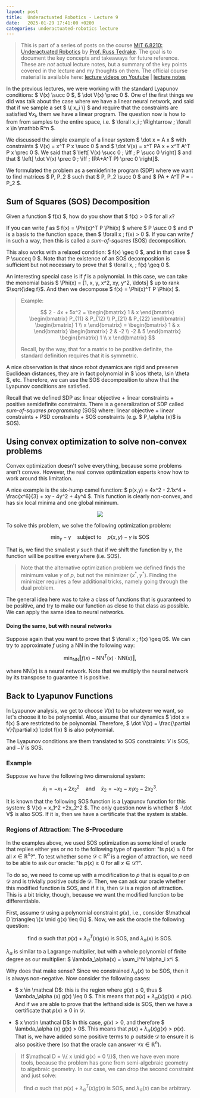 ```yaml
---
layout: post
title:  Underactuated Robotics - Lecture 9
date:   2025-01-29 17:41:00 +0200
categories: underactuated-robotics lecture
---
```

<script type="text/javascript" id="MathJax-script" async src="https://cdn.jsdelivr.net/npm/mathjax@3/es5/tex-svg.js"></script>
<script>
  MathJax = {
    tex: {
      inlineMath: [['$', '$']]
    }
  };
</script>

> This is part of a series of posts on the course [MIT 6.8210: Underactuated Robotics](https://underactuated.csail.mit.edu/Spring2024/index.html) by [Prof. Russ Tedrake](https://locomotion.csail.mit.edu/russt.html). The goal is to document the key concepts and takeaways for future reference. These are <i>not</i> actual lecture notes, but a summary of the key points covered in the lecture and my thoughts on them. The official course material is available here: [lecture videos on Youtube](https://www.youtube.com/playlist?list=PLkx8KyIQkMfU5szP43GlE_S1QGSPQfL9s) \| [lecture notes](https://underactuated.csail.mit.edu)

In the previous lectures, we were working with the standard Lyapunov conditions: $ V(x) \succ 0 $, $ \dot V(x) \prec 0 $. One of the first things we did was talk about the case where we have a linear neural network, and said that if we sample a set $ \\{ x_i \\} $ and require that the constraints are satisfied $\forall x_i$, them we have a linear program. The question now is how to from from samples to the entire space, i.e. $ \forall x_i \; \Rightarrow \; \forall x \in \mathbb R^n $.

We discussed the simple example of a linear system $ \dot x = A x $ with constraints $ V(x) = x^T P x \succ 0 $ and $ \dot V(x) = x^T PA x + x^T A^T P x \prec 0 $. We said that $ \left[ V(x) \succ 0 \; \iff \; P \succ 0 \right] $ and that $ \left[ \dot V(x) \prec 0 \; \iff \; (PA+A^T P) \prec 0 \right]$.

We formulated the problem as a semidefinite program (SDP) where we want to find matrices $ P, P_2 $ such that $ P, P_2 \succ 0 $ and $ PA + A^T P = - P_2 $. 

## Sum of Squares (SOS) Decomposition

Given a function $ f(x) $, how do you show that $ f(x) > 0 $ for all $x$?

If you can write $f$ as $ f(x) = \Phi(x)^T P \Phi(x) $ where $ P \succ 0 $ and $\Phi$ is a basis to the function space, then $ \forall x \; f(x) > 0 $. 
If you can write $f$ in such a way, then this is called a *sum-of-squares* (SOS) decomposition.

This also works with a relaxed condition: $ f(x) \geq 0 $, and in that case $ P \succeq 0 $. Note that the existence of an SOS decomposition is sufficient but not necessary to prove that $ \forall x, \; f(x) \geq 0 $.

An interesting special case is if $f$ is a polynomial. In this case, we can take the monomial basis $ \Phi(x) = [1, x, y, x^2, xy, y^2, \ldots] $ up to rank $\sqrt{\deg f}$. And then we decompose $ f(x) = \Phi(x)^T P \Phi(x) $.

> Example: 
>
> $$ 2 - 4x + 5x^2 = \begin{bmatrix} 1 & x \end{bmatrix} \begin{bmatrix} P_{11} & P_{12} \\ P_{21} & P_{22} \end{bmatrix} \begin{bmatrix} 1 \\ x \end{bmatrix} = \begin{bmatrix} 1 & x \end{bmatrix} \begin{bmatrix} 2 & -2 \\ -2 & 5 \end{bmatrix} \begin{bmatrix} 1 \\ x \end{bmatrix} $$
>
> Recall, by the way, that for a matrix to be positive definite, the standard definition requires that it is symmetric.

A nice observation is that since robot dynamics are rigid and preserve Euclidean distances, they are in fact polynomial in $ \cos \theta, \sin \theta $, etc. Therefore, we can use the SOS decomposition to show that the Lyapunov conditions are satisfied.

Recall that we defined SDP as: linear objective + linear constraints + positive semidefinite constraints. 
There is a generalization of SDP called *sum-of-squares programming* (SOS) where: linear objective + linear constraints + PSD constraints + SOS constraints (e.g. $ P_\alpha (x)$ is SOS).


## Using convex optimization to solve non-convex problems

Convex optimization doesn't solve everything, because some problems aren't convex. However, the real convex optimization experts know how to work around this limitation.

A nice example is the six-hump camel function: $ p(x,y) = 4x^2 - 2.1x^4 + \frac{x^6}{3} + xy - 4y^2 + 4y^4 $. This function is clearly non-convex, and has six local minima and one global minimum. 

<p align="center">
  <img src="https://gael-varoquaux.info/scipy-lecture-notes/_images/sphx_glr_plot_2d_minimization_002.png" />
</p>

To solve this problem, we solve the following optimization problem:

$$ \min_\gamma -\gamma \quad \text{subject to} \quad p(x,y)-\gamma \text{ is SOS} $$

That is, we find the smallest $\gamma$ such that if we shift the function by $\gamma$, the function will be positive everywhere (i.e. SOS).

> Note that the alternative optimization problem we defined finds the minimum value $\gamma$ of $p$, but not the minimizer $(x^*, y^*)$. Finding the minimizer requires a few additional tricks, namely going through the dual problem.

The general idea here was to take a class of functions that is guaranteed to be positive, and try to make our function as close to that class as possible. We can apply the same idea to neural networks. 

#### Doing the same, but with neural networks

Suppose again that you want to prove that $ \forall x \; f(x) \geq 0$. We can try to approximate $f$ using a NN in the following way:

$$
  \min_{\text{NN}} \left\Vert f(x) - \text{NN}^T(x) \cdot \text{NN}(x) \right\Vert,
$$

where $\text{NN}(x)$ is a neural network. Note that we multiply the neural network by its transpose to guarantee it is positive.

## Back to Lyapunov Functions

In Lyapunov analysis, we get to choose $V(x)$ to be whatever we want, so let's choose it to be polynomial. Also, assume that our dynamics $ \dot x = f(x) $ are restricted to be polynomial. Therefore, $ \dot V(x) = \frac{\partial V}{\partial x} \cdot f(x) $ is also polynomial.

The Lyapunov conditions are them translated to SOS constraints: $V$ is SOS, and $- \dot V$ is SOS.

### Example

Suppose we have the following two dimensional system: 

$$ 
  \dot x_1 = -x_1 +2x_2^2 \quad \text{and} \quad \dot x_2 = -x_2 - x_1 x_2 -2x_2^3.
$$

It is known that the following SOS function is a Lyapunov function for this system: $ V(x) = x_1^2 +2x_2^2 $. The only question now is whether $ -\dot V$ is also SOS. If it is, then we have a certificate that the system is stable.

### Regions of Attraction: The $S$-Procedure

In the examples above, we used SOS optimization as some kind of oracle that replies either yes or no to the following type of question: "Is $p(x) \geq 0$ for all $x \in \mathbb R ^n$?". To test whether some $\mathcal D \subset \mathbb R^n$ is a region of attraction, we need to be able to ask our oracle: "Is $p(x) \geq 0$ for all $x \in \mathcal D$?".

To do so, we need to come up with a modification to $p$ that is equal to $p$ on $\mathcal D$ and is trivially positive outside $\mathcal D$. Then, we can ask our oracle whether this modified function is SOS, and if it is, then $\mathcal D$ is a region of attraction. This is a bit tricky, though, because we want the modified function to be differentiable.

First, assume $\mathcal D$ using a polynomial constraint $g(x)$, i.e., consider $\mathcal D \triangleq \\{x \mid g(x) \leq 0\\} $. Now, we ask the oracle the following question:

$$
  \text{find } \alpha \text{ such that } p(x) + \lambda_\alpha^T (x) g(x) \text{ is SOS, and } \lambda_\alpha (x) \text{ is SOS}.
$$

$\lambda_\alpha$ is similar to a Lagrange multiplier, but with a whole polynomial of finite degree as our multiplier: $ \lambda_\alpha(x) = \sum_i^N \alpha_i x^i $.

Why does that make sense? Since we constrained $\lambda_\alpha (x)$ to be SOS, then it is always non-negative. Now consider the following cases:

- $ x \in \mathcal D$: this is the region where $g(x)\leq 0$, thus $ \lambda_\alpha (x) g(x) \leq 0 $. This means that $p(x) + \lambda_\alpha (x) g(x) \leq p(x)$. And if we are able to prove that the lefthand side is SOS, then we have a certificate that $p(x) \geq 0$ in $\mathcal D$. 

- $ x \notin \mathcal D$: In this case, $g(x) > 0$, and therefore $ \lambda_\alpha (x) g(x) > 0$. This means that $p(x) + \lambda_\alpha (x) g(x) > p(x)$. That is, we have added some positive terms to $p$ outside $\mathcal D$ to ensure it is also positive there (so that the oracle can answer $\forall x\in \mathbb R^n$).

> If $\mathcal D = \\{ x \mid g(x) = 0 \\}$, then we have even more tools, because the problem has gone from semi-algebraic geometry to algebraic geometry. In our case, we can drop the second constraint and just solve:
>
> $$
  \text{find } \alpha \text{ such that } p(x) + \lambda_\alpha^T (x) g(x) \text{ is SOS, and } \lambda_\alpha(x) \text{ can be arbitrary}.
$$

